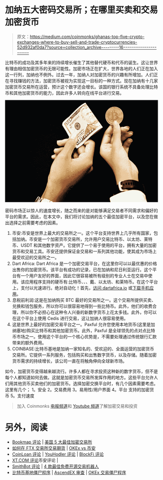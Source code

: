 # 加纳五大密码交易所；在哪里买卖和交易加密货币

> 原文：<https://medium.com/coinmonks/ghanas-top-five-crypto-exchanges-where-to-buy-sell-and-trade-cryptocurrencies-52d932af0da7?source=collection_archive---------16----------------------->

比特币的成功及其多年来的持续增长催生了其他替代硬币和代币的诞生。这让世界有理由相信加密货币的无限可能性。加密市场正在扩大，世界各地的人们正在加入这一行列，加纳也不例外。过去一年，加纳人对加密货币的兴趣有所增加。人们正在寻找赚钱的方法，加密货币被视为实现这一目标的一种方式。现在加纳有十几家加密货币交易所在运营，预计这个数字还会增长。该国的银行系统不具备处理比特币和其他加密货币的能力，因此许多人转向在线平台进行交易。

![](img/a1c76076611ff7d99e392ed169e8236b.png)

密码市场正以惊人的速度增长，随之而来的是对能够满足交易者不同需求和偏好的平台的需求。因此，在本文中，我们将讨论加纳的五个最佳加密平台，以及您在做出选择之前需要考虑的因素。

1.  币安:币安是世界上最大的交易所之一。这个平台支持世界上几乎所有国家，包括加纳。币安是一个加密货币交易所，允许用户交易比特币、以太坊、莱特币、USDT 和其他数字资产。它提供了一个易于使用的平台，拥有大量的加密货币和交易工具。币安还提供保证金交易和一系列其他功能，使其成为市场上最受欢迎的交易所之一。
2.  Dart Africa: Dart Africa 是一个加密交易平台，在这里你可以以最优惠的价格出售你的加密货币。该平台有成功的记录，已在加纳和尼日利亚运行。这个平台有一个用户友好的界面，因此它很容易被所有级别的专业人士在交易中使用。该应用程序支持的硬币有:比特币、、、戴、以太坊、和莱特币。在这个平台上，支付以光速进行。绝对自动化！首先，[访问 dartafrica.io](http://dartafrica.io) 或[下载手机应用](https://play.google.com/store/apps/details?id=com.dartafrica&gl=US)。
3.  息税前利润:这是在加纳购买 BTC 最好的交易所之一。这个交易所提供买卖、兑换和钱包服务，所以你可以很容易地得到一些比特币。此外，他们的收费合理，所以你不必担心在这种令人兴奋的新数字货币上花太多钱。此外，你可以在这个平台上使用 Cedis 进行交易，这让加纳人很容易使用。
4.  这是世界上最好的加密交易平台之一。Paxful 允许您使用本地货币(这里是加纳塞地)购买比特币和其他加密货币。此外，Paxful 是全球领先的点对点比特币市场之一。使用这个平台的一个核心优势是，不需要处理通过传统银行汇款带来的额外费用。
5.  COINBASE:比特币基地是加纳一家知名的、受欢迎的、全面运营的加密货币交易所。它提供一系列服务，包括购买和出售数字货币，以及存储。随着加密货币需求的持续增长，该公司一直在将触角伸向全球新市场。

如今，加密货币变得越来越流行。许多人都在寻求投资这种新的数字货币，但不是每个人都知道如何去做。这就是加密货币交易所发挥作用的地方。这些平台允许人们用其他货币买卖他们的加密货币。选择加密交换平台时，有几个因素需要考虑。这里有几个；
1。安全
2。交易费用
3。易用性/用户界面
4。平台
支持的加密货币 5。支付速度

> 加入 Coinmonks [电报频道](https://t.me/coincodecap)和 [Youtube 频道](https://www.youtube.com/c/coinmonks/videos)了解加密交易和投资

# 另外，阅读

*   [Bookmap 评论](https://coincodecap.com/bookmap-review-2021-best-trading-software) | [美国 5 大最佳加密交易所](https://coincodecap.com/crypto-exchange-usa)
*   [如何在 FTX 交易所交易期货](https://coincodecap.com/ftx-futures-trading) | [OKEx vs 币安](https://coincodecap.com/okex-vs-binance)
*   [CoinLoan 评论](https://coincodecap.com/coinloan-review) | [YouHodler 评论](/coinmonks/youhodler-4-easy-ways-to-make-money-98969b9689f2) | [BlockFi 评论](https://coincodecap.com/blockfi-review)
*   [XT.COM 评论](https://coincodecap.com/profittradingapp-for-binance)币安评论 |
*   [SmithBot 评论](https://coincodecap.com/smithbot-review) | [4 款最佳免费开源交易机器人](https://coincodecap.com/free-open-source-trading-bots)
*   [比特币基地僵尸程序](/coinmonks/coinbase-bots-ac6359e897f3) | [AscendEX 审查](/coinmonks/ascendex-review-53e829cf75fa) | [OKEx 交易僵尸程序](/coinmonks/okex-trading-bots-234920f61e60)